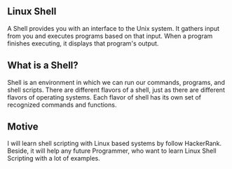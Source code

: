 ## Linux Shell
A Shell provides you with an interface to the Unix system. It gathers input from you and executes programs based on that input. When a program finishes executing, it displays that program's output.

## What is a Shell?
Shell is an environment in which we can run our commands, programs, and shell scripts. There are different flavors of a shell, just as there are different flavors of operating systems. Each flavor of shell has its own set of recognized commands and functions.

## Motive
I will learn shell scripting with Linux based systems by follow HackerRank. Beside, it will help any future Programmer, who want to learn Linux Shell Scripting with a lot of examples.